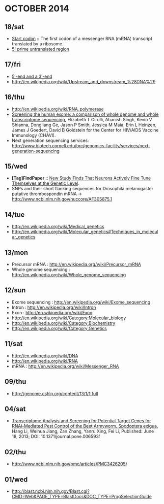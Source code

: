 # OCTOBER 2014

## 18/sat 
- [Start codon](http://en.wikipedia.org/wiki/Start_codon) :: The first codon of a messenger RNA (mRNA) transcript translated by a ribosome.
- [5' prime untranslated region](http://en.wikipedia.org/wiki/Five_prime_untranslated_region)

## 17/fri
- [5′-end and a 3′-end](http://en.wikipedia.org/wiki/Directionality_%28molecular_biology%29)
- http://en.wikipedia.org/wiki/Upstream_and_downstream_%28DNA%29

## 16/thu
- http://en.wikipedia.org/wiki/RNA_polymerase
- [Screening the human exome: a comparison of whole genome and whole transcriptome sequencing](http://www.biomedcentral.com/content/pdf/gb-2010-11-5-r57.pdf), Elizabeth T Cirulli, Abanish Singh, Kevin V Shianna, Dongliang Ge, Jason P Smith, Jessica M Maia, Erin L Heinzen, James J Goedert, David B Goldstein for the Center for HIV/AIDS Vaccine Immunology (CHAVI).
- Next generation sequencing services: http://www.biotech.cornell.edu/brc/genomics-facility/services/next-generation-sequencing

## 15/wed
- **[Tag]FindPaper** :: [New Study Finds That Neurons Actively Fine Tune Themselves at the Genetic Level](http://neurosciencenews.com/mrna-ion-channels-cluster-neurons-1434/). 
- SNPs and their short flanking sequences for Drosophila melanogaster putative thrombospondin mRNA →  http://www.ncbi.nlm.nih.gov/nuccore/AF305875.1 

## 14/tue
- http://en.wikipedia.org/wiki/Medical_genetics
- http://en.wikipedia.org/wiki/Molecular_genetics#Techniques_in_molecular_genetics
   
## 13/mon
- Precursor mRNA : http://en.wikipedia.org/wiki/Precursor_mRNA
- Whole genome sequencing : http://en.wikipedia.org/wiki/Whole_genome_sequencing

## 12/sun
- Exome sequencing : http://en.wikipedia.org/wiki/Exome_sequencing
- Intron : http://en.wikipedia.org/wiki/Intron
- Exon : http://en.wikipedia.org/wiki/Exon
- http://en.wikipedia.org/wiki/Category:Molecular_biology
- http://en.wikipedia.org/wiki/Category:Biochemistry 
- http://en.wikipedia.org/wiki/Category:Genetics

## 11/sat
- http://en.wikipedia.org/wiki/DNA
- http://en.wikipedia.org/wiki/RNA
- mRNA : http://en.wikipedia.org/wiki/Messenger_RNA

## 09/thu
- http://genome.cshlp.org/content/13/1/1.full

## 04/sat
- [Transcriptome Analysis and Screening for Potential Target Genes for RNAi-Mediated Pest Control of the Beet Armyworm, Spodoptera exigua](http://www.plosone.org/article/info%3Adoi%2F10.1371%2Fjournal.pone.0065931), Hang Li, Weihua Jiang, Zan Zhang, Yanru Xing, Fei Li, Published: June 18, 2013; DOI: 10.1371/journal.pone.0065931
 

## 02/thu
- http://www.ncbi.nlm.nih.gov/pmc/articles/PMC3426205/

## 01/wed
- http://blast.ncbi.nlm.nih.gov/Blast.cgi?CMD=Web&PAGE_TYPE=BlastDocs&DOC_TYPE=ProgSelectionGuide


